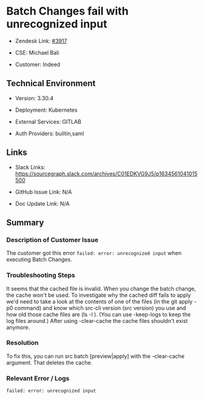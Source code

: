 <!-- Title can be a Brief Description of the issue. include keywords that are relevant to make it easily searchable -->

# Batch Changes fail with unrecognized input



- Zendesk Link: [#3917](https://sourcegraph.zendesk.com/agent/tickets/3917)

- CSE: Michael Bali

- Customer: Indeed <!-- Redact if this contains personally identifying information -->


<!-- Data populated from integration, speak to Ben Gordon or Michael Bali if not working -->

<!-- During Internal team trial, fill missing data manually (we are waiting for all data to sync) -->



## Technical Environment

- Version: 3.30.4​

- Deployment: Kubernetes

- External Services: GITLAB

- Auth Providers: builtin,saml





## Links
<!-- Data for CSE manual entry -->
- Slack Links: https://sourcegraph.slack.com/archives/C01EDKVG9J5/p1634561041015500

- GitHub Issue Link: N/A

- Doc Update Link: N/A



## Summary

### Description of Customer Issue

The customer got this error ```failed: error: unrecognized input``` when executing Batch Changes.


### Troubleshooting Steps

It seems that the cached file is invalid. When you change the batch change, the cache won't be used.
To investigate why the cached diff fails to apply we'd need to take a look at the contents of one of the files (in the git apply -p0 <filename> command) and know which src-cli version (src version) you use and how old those cache files are (ls -l <filename>).
(You can use -keep-logs to keep the log files around.)
After using -clear-cache the cache files shouldn't exist anymore. 


### Resolution

To fix this, you can run src batch [preview|apply] with the -clear-cache argument. That deletes the cache.

### Relevant Error / Logs

<!-- Please redact keys, tokens, and personal identifying information -->

```failed: error: unrecognized input```


<!-- Once complete, upload a copy to https://github.com/sourcegraph/support-tools-internal/tree/main/resolved-tickets as a .md file -->
<!-- Name the file 3917.md -->
